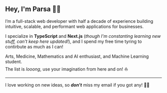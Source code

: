 ## Hey, I'm Parsa 😮‍💨
I’m a full-stack web developer with half a decade of experience building intuitive, scalable, and performant web applications for businesses.

I specialize in **TypeScript** and **Next.js** (*though I'm constanting learning new stuff, can't keep here updated!*), and I spend my free time tyring to contirbute as much as I can!

Arts, Medicine, Mathematics and AI enthusiast, and Machine Learning student.<br> The list is _looong_, use your imagination from here and on! ⛵️

---

I love working on new ideas, so _**don't**_ miss my email if you got any! 🤙🏻

<!---
parsasabetz/parsasabetz is a ✨ special ✨ repository because its `README.md` (this file) appears on your GitHub profile.
You can click the Preview link to take a look at your changes.
--->
